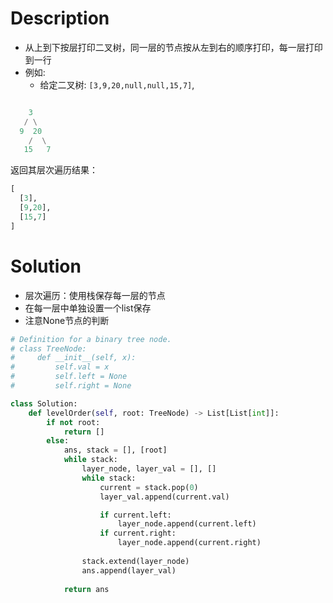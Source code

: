 # Description
- 从上到下按层打印二叉树，同一层的节点按从左到右的顺序打印，每一层打印到一行
- 例如:
	- 给定二叉树: ```[3,9,20,null,null,15,7]```,
```python

    3
   / \
  9  20
    /  \
   15   7
 ```
返回其层次遍历结果：
```python
[
  [3],
  [9,20],
  [15,7]
]
```

# Solution
- 层次遍历：使用栈保存每一层的节点
- 在每一层中单独设置一个list保存
- 注意None节点的判断
```python
# Definition for a binary tree node.
# class TreeNode:
#     def __init__(self, x):
#         self.val = x
#         self.left = None
#         self.right = None

class Solution:
    def levelOrder(self, root: TreeNode) -> List[List[int]]:
        if not root:
            return []
        else:
            ans, stack = [], [root]
            while stack:
                layer_node, layer_val = [], []
                while stack:
                    current = stack.pop(0)
                    layer_val.append(current.val)

                    if current.left:
                        layer_node.append(current.left)
                    if current.right:
                        layer_node.append(current.right)
                
                stack.extend(layer_node)
                ans.append(layer_val)
            
            return ans
        
```